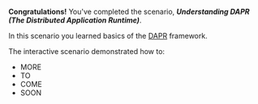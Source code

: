 **Congratulations!** You've completed the scenario, ***Understanding DAPR (The Distributed Application Runtime)***.

In this scenario you learned basics of  the [DAPR](https://github.com/dapr) framework. 

The interactive scenario demonstrated how to:

* MORE
* TO
* COME
* SOON